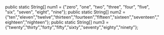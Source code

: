 public static String[] num1 = {"zero", "one", "two", "three", "four", "five", "six", "seven", "eight", "nine"};
public static String[] num2 = {"ten","eleven","twelve","thirteen","fourteen","fifteen","sixteen","seventeen","eighteen","nighteen"};
public static String[] num3 = {"twenty","thirty","forty","fifty","sixty","seventy","eighty","ninety"};